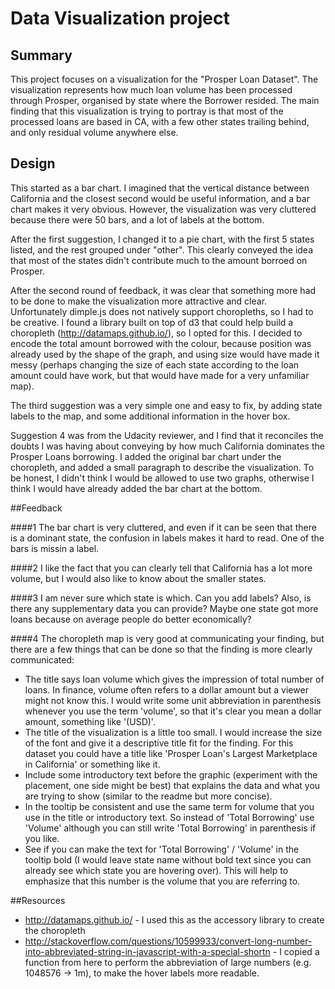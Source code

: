 # Data Visualization project

## Summary 
This project focuses on a visualization for the "Prosper Loan Dataset". The
visualization represents how much loan volume has been processed through
Prosper, organised by state where the Borrower resided. The main finding that
this visualization is trying to portray is that most of the processed loans are
based in CA, with a few other states trailing behind, and only residual volume
anywhere else.

## Design
This started as a bar chart. I imagined that the vertical distance between
California and the closest second would be useful information, and a bar chart
makes it very obvious. However, the visualization was very cluttered because
there were 50 bars, and a lot of labels at the bottom.

After the first suggestion, I changed it to a pie chart, with the first 5 states
listed, and the rest grouped under "other". This clearly conveyed the idea that
most of the states didn't contribute much to the amount borroed on Prosper.

After the second round of feedback, it was clear that something more had to be
done to make the visualization more attractive and clear. Unfortunately
dimple.js does not natively support choropleths, so I had to be creative. I
found a library built on top of d3 that could help build a choropleth
(http://datamaps.github.io/), so I opted for this. I decided to encode the total
amount borrowed with the colour, because position was already used by the shape
of the graph, and using size would have made it messy (perhaps changing the size
of each state according to the loan amount could have work, but that would have
made for a very unfamiliar map).

The third suggestion was a very simple one and easy to fix, by adding state
labels to the map, and some additional information in the hover box.

Suggestion 4 was from the Udacity reviewer, and I find that it reconciles the
doubts I was having about conveying by how much California dominates the Prosper
Loans borrowing. I added the original bar chart under the choropleth, and added
a small paragraph to describe the visualization. To be honest, I didn't think I
would be allowed to use two graphs, otherwise I think I would have already added
the bar chart at the bottom.

##Feedback

####1
The bar chart is very cluttered, and even if it can be seen that there is a
dominant state, the confusion in labels makes it hard to read. One of the bars
is missin a label.

####2
I like the fact that you can clearly tell that California has a lot more volume,
but I would also like to know about the smaller states.

####3
I am never sure which state is which. Can you add labels? Also, is there any
supplementary data you can provide? Maybe one state got more loans because on
average people do better economically?

####4
The choropleth map is very good at communicating your finding, but there are a
few things that can be done so that the finding is more clearly communicated:

 * The title says loan volume which gives the impression of total number of loans.
In finance, volume often refers to a dollar amount but a viewer might not know
this. I would write some unit abbreviation in parenthesis whenever you use the
term 'volume', so that it's clear you mean a dollar amount, something like
'(USD)'.
 * The title of the visualization is a little too small. I would increase the size
of the font and give it a descriptive title fit for the finding. For this
dataset you could have a title like 'Prosper Loan's Largest Marketplace in
California' or something like it.
 * Include some introductory text before the graphic (experiment with the
placement, one side might be best) that explains the data and what you are
trying to show (similar to the readme but more concise).
 * In the tooltip be consistent and use the same term for volume that you use in
the title or introductory text. So instead of 'Total Borrowing' use 'Volume'
although you can still write 'Total Borrowing' in parenthesis if you like.
 * See if you can make the text for 'Total Borrowing' / 'Volume' in the tooltip
bold (I would leave state name without bold text since you can already see which
state you are hovering over). This will help to emphasize that this number is
the volume that you are referring to.

##Resources
 * http://datamaps.github.io/ - I used this as the accessory library to create
   the choropleth
 * http://stackoverflow.com/questions/10599933/convert-long-number-into-abbreviated-string-in-javascript-with-a-special-shortn - I
   copied a function from here to perform the abbreviation of large numbers
   (e.g. 1048576 -> 1m), to make the hover labels more readable. 
